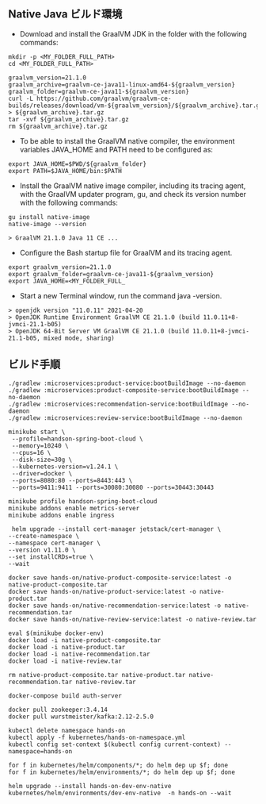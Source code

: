 ## Native Java ビルド環境
* Download and install the GraalVM JDK in the folder with the following commands:
```
mkdir -p <MY_FOLDER_FULL_PATH>
cd <MY_FOLDER_FULL_PATH>

graalvm_version=21.1.0
graalvm_archive=graalvm-ce-java11-linux-amd64-${graalvm_version}
graalvm_folder=graalvm-ce-java11-${graalvm_version}
curl -L https://github.com/graalvm/graalvm-ce-builds/releases/download/vm-${graalvm_version}/${graalvm_archive}.tar.gz > ${graalvm_archive}.tar.gz
tar -xvf ${graalvm_archive}.tar.gz
rm ${graalvm_archive}.tar.gz
```
* To be able to install the GraalVM native compiler, the environment variables JAVA_HOME and PATH need to be configured as:
```
export JAVA_HOME=$PWD/${graalvm_folder}
export PATH=$JAVA_HOME/bin:$PATH
```
* Install the GraalVM native image compiler, including its tracing agent, with the GraalVM updater program, gu, and check its version number with the following commands:
```
gu install native-image
native-image --version

> GraalVM 21.1.0 Java 11 CE ...
```
* Configure the Bash startup file for GraalVM and its tracing agent.
```
export graalvm_version=21.1.0
export graalvm_folder=graalvm-ce-java11-${graalvm_version}
export JAVA_HOME=<MY_FOLDER_FULL_
```

* Start a new Terminal window, run the command java -version.
```
> openjdk version "11.0.11" 2021-04-20
> OpenJDK Runtime Environment GraalVM CE 21.1.0 (build 11.0.11+8-jvmci-21.1-b05)
> OpenJDK 64-Bit Server VM GraalVM CE 21.1.0 (build 11.0.11+8-jvmci-21.1-b05, mixed mode, sharing)
```

## ビルド手順
```
./gradlew :microservices:product-service:bootBuildImage --no-daemon
./gradlew :microservices:product-composite-service:bootBuildImage --no-daemon
./gradlew :microservices:recommendation-service:bootBuildImage --no-daemon
./gradlew :microservices:review-service:bootBuildImage --no-daemon
```
```
minikube start \
 --profile=handson-spring-boot-cloud \
 --memory=10240 \
 --cpus=16 \
 --disk-size=30g \
 --kubernetes-version=v1.24.1 \
 --driver=docker \
 --ports=8080:80 --ports=8443:443 \
 --ports=9411:9411 --ports=30080:30080 --ports=30443:30443 
```
```
minikube profile handson-spring-boot-cloud
minikube addons enable metrics-server
minikube addons enable ingress
```
```
 helm upgrade --install cert-manager jetstack/cert-manager \
--create-namespace \
--namespace cert-manager \
--version v1.11.0 \
--set installCRDs=true \
--wait
```

```
docker save hands-on/native-product-composite-service:latest -o native-product-composite.tar
docker save hands-on/native-product-service:latest -o native-product.tar
docker save hands-on/native-recommendation-service:latest -o native-recommendation.tar
docker save hands-on/native-review-service:latest -o native-review.tar
```
```
eval $(minikube docker-env)
docker load -i native-product-composite.tar
docker load -i native-product.tar
docker load -i native-recommendation.tar
docker load -i native-review.tar

rm native-product-composite.tar native-product.tar native-recommendation.tar native-review.tar
```
```
docker-compose build auth-server

docker pull zookeeper:3.4.14
docker pull wurstmeister/kafka:2.12-2.5.0
```
```
kubectl delete namespace hands-on
kubectl apply -f kubernetes/hands-on-namespace.yml
kubectl config set-context $(kubectl config current-context) --namespace=hands-on

for f in kubernetes/helm/components/*; do helm dep up $f; done
for f in kubernetes/helm/environments/*; do helm dep up $f; done

helm upgrade --install hands-on-dev-env-native  kubernetes/helm/environments/dev-env-native  -n hands-on --wait
```